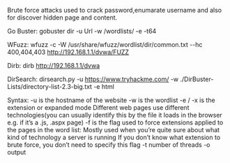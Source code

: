 Brute force attacks used to crack password,enumarate username and also for discover hidden page and content.


Go Buster:
gobuster dir -u Url -w /wordlists/ -e -t64


WFuzz:
wfuzz -c -W /usr/share/wfuzz/wordlist/dir/common.txt --hc 400,404,403 http://192.168.1.1/dvwa/FUZZ


Dirb:
dirb http://192.168.1.1/dvwa 



DirSearch:
dirsearch.py -u https://www.tryhackme.com/ -w ./DirBuster-Lists/directory-list-2.3-big.txt -e html

Syntax:
-u is the hostname of the website
-w is the wordlist
-e / -x is the extension or expanded mode
Different web pages use different technologies(you can usually identify this by the file it loads in the browser e.g. if it’s a .js, .aspx page)
-f is the flag used to force extensions applied to the pages in the word list:
Mostly used when you’re quite sure about what kind of technology a server is running
If you don’t know what extension to brute force, you don’t need to specify this flag
-t number of threads
-o output 